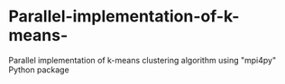 # Parallel-implementation-of-k-means-
Parallel implementation of k-means clustering algorithm using "mpi4py" Python package
